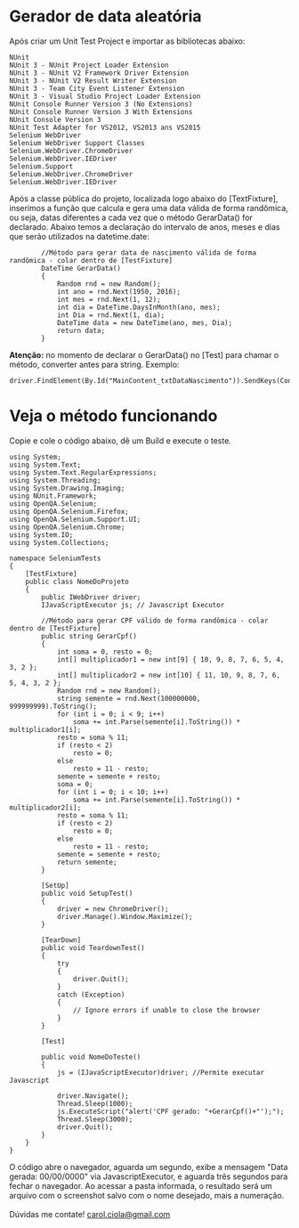 # Gerador de data aleatória

Após criar um Unit Test Project e importar as bibliotecas abaixo:
```
NUnit
NUnit 3 - NUnit Project Loader Extension
NUnit 3 - NUnit V2 Framework Driver Extension
NUnit 3 - NUnit V2 Result Writer Extension
NUnit 3 - Team City Event Listener Extension
NUnit 3 - Visual Studio Project Loader Extension
NUnit Console Runner Version 3 (No Extensions)
NUnit Console Runner Version 3 With Extensions
NUnit Console Version 3
NUnit Test Adapter for VS2012, VS2013 ans VS2015
Selenium WebDriver
Selenium WebDriver Support Classes
Selenium.WebDriver.ChromeDriver
Selenium.WebDriver.IEDriver
Selenium.Support
Selenium.WebDriver.ChromeDriver
Selenium.WebDriver.IEDriver
```
Após a classe pública do projeto, localizada logo abaixo do [TextFixture], inserimos a função que calcula e gera uma data válida de forma randômica, ou seja, datas diferentes a cada vez que o método GerarData() for declarado.
Abaixo temos a declaração do intervalo de anos, meses e dias que serão utilizados na datetime.date:
```
        //Método para gerar data de nascimento válida de forma randômica - colar dentro de [TestFixture]
        DateTime GerarData()
        {
            Random rnd = new Random();
            int ano = rnd.Next(1950, 2016);
            int mes = rnd.Next(1, 12);
            int dia = DateTime.DaysInMonth(ano, mes);
            int Dia = rnd.Next(1, dia);
            DateTime data = new DateTime(ano, mes, Dia);
            return data;
        }
```
<b>Atenção:</b> no momento de declarar o GerarData() no [Test] para chamar o método, converter antes para string. Exemplo:
```
driver.FindElement(By.Id("MainContent_txtDataNascimento")).SendKeys(Convert.ToString(GerarData()));
```        
# Veja o método funcionando

Copie e cole o código abaixo, dê um Build e execute o teste.
```
using System;
using System.Text;
using System.Text.RegularExpressions;
using System.Threading;
using System.Drawing.Imaging;
using NUnit.Framework;
using OpenQA.Selenium;
using OpenQA.Selenium.Firefox;
using OpenQA.Selenium.Support.UI;
using OpenQA.Selenium.Chrome;
using System.IO;
using System.Collections;

namespace SeleniumTests
{
    [TestFixture]
    public class NomeDoProjeto
    {
        public IWebDriver driver;
        IJavaScriptExecutor js; // Javascript Executor

        //Método para gerar CPF válido de forma randômica - colar dentro de [TestFixture]
        public string GerarCpf()
        {
            int soma = 0, resto = 0;
            int[] multiplicador1 = new int[9] { 10, 9, 8, 7, 6, 5, 4, 3, 2 };
            int[] multiplicador2 = new int[10] { 11, 10, 9, 8, 7, 6, 5, 4, 3, 2 };
            Random rnd = new Random();
            string semente = rnd.Next(100000000, 999999999).ToString();
            for (int i = 0; i < 9; i++)
                soma += int.Parse(semente[i].ToString()) * multiplicador1[i];
            resto = soma % 11;
            if (resto < 2)
                resto = 0;
            else
                resto = 11 - resto;
            semente = semente + resto;
            soma = 0;
            for (int i = 0; i < 10; i++)
                soma += int.Parse(semente[i].ToString()) * multiplicador2[i];
            resto = soma % 11;
            if (resto < 2)
                resto = 0;
            else
                resto = 11 - resto;
            semente = semente + resto;
            return semente;
        }

        [SetUp]
        public void SetupTest()
        {
            driver = new ChromeDriver();
            driver.Manage().Window.Maximize();
        }

        [TearDown]
        public void TeardownTest()
        {
            try
            {
                driver.Quit();
            }
            catch (Exception)
            {
                // Ignore errors if unable to close the browser
            }
        }

        [Test]

        public void NomeDoTeste()
        {
            js = (IJavaScriptExecutor)driver; //Permite executar Javascript

            driver.Navigate();
            Thread.Sleep(1000);
            js.ExecuteScript("alert('CPF gerado: "+GerarCpf()+"');");
            Thread.Sleep(3000);
            driver.Quit();
        }
    }
}
```
O código abre o navegador, aguarda um segundo, exibe a mensagem "Data gerada: 00/00/0000" via JavascriptExecutor, e aguarda três segundos para fechar o navegador.
Ao acessar a pasta informada, o resultado será um arquivo com o screenshot salvo com o nome desejado, mais a numeração.
<br></br>
Dúvidas me contate! carol.ciola@gmail.com
